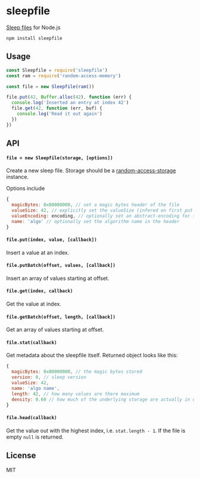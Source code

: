 # sleepfile

[Sleep files](https://github.com/datprotocol/DEPs/blob/master/proposals/0009-sleep-headers.md) for Node.js

```
npm install sleepfile
```

## Usage

``` js
const Sleepfile = require('sleepfile')
const ram = require('random-access-memory')

const file = new Sleepfile(ram())

file.put(42, Buffer.alloc(42), function (err) {
  console.log('Inserted an entry at index 42')
  file.get(42, function (err, buf) {
    console.log('Read it out again')
  })
})
```

## API

#### `file = new Sleepfile(storage, [options])`

Create a new sleep file. Storage should be a [random-access-storage](https://github.com/random-access-storage/random-access-storage) instance.

Options include

```js
{
  magicBytes: 0x00000000, // set a magic bytes header of the file
  valueSize: 42, // explicitly set the valueSize (infered on first put otherwise)
  valueEncoding: encoding, // optionally set an abstract-encoding for the values
  name: 'algo' // optionally set the algorithm name in the header
}
```

#### `file.put(index, value, [callback])`

Insert a value at an index.

#### `file.putBatch(offset, values, [callback])`

Insert an array of values starting at offset.

#### `file.get(index, callback)`

Get the value at index.

#### `file.getBatch(offset, length, [callback])`

Get an array of values starting at offset.

#### `file.stat(callback)`

Get metadata about the sleepfile itself. Returned object looks like this:

```js
{
  magicBytes: 0x00000000, // the magic bytes stored
  version: 0, // sleep version
  valueSize: 42,
  name: 'algo name',
  length: 42, // how many values are there maximum
  density: 0.60 // how much of the underlying storage are actually in use
}
```

#### `file.head(callback)`

Get the value out with the highest index, i.e. `stat.length - 1`.
If the file is empty `null` is returned.

## License

MIT
